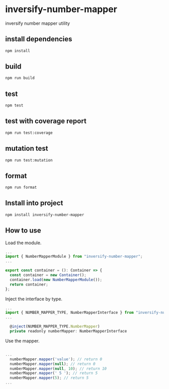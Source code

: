 # inversify-number-mapper

inversify number mapper utility

## install dependencies

```bash
npm install
```

## build

```bash
npm run build
```

## test

```bash
npm test
```

## test with coverage report

```bash
npm run test:coverage
```

## mutation test

```bash
npm run test:mutation
```

## format

```bash
npm run format
```

## Install into project

```bash
npm install inversify-number-mapper
```

## How to use

Load the module.

```javascript
...
import { NumberMapperModule } from "inversify-number-mapper";
...

export const container = (): Container => {
  const container = new Container();
  container.load(new NumberMapperModule());
  return container;
};
```

Inject the interface by type.

```javascript
...
import { NUMBER_MAPPER_TYPE, NumberMapperInterface } from "inversify-number-mapper";
...

  @inject(NUMBER_MAPPER_TYPE.NumberMapper)
  private readonly numberMapper: NumberMapperInterface
```

Use the mapper.

```javascript

...
  numberMapper.mapper('value'); // return 0
  numberMapper.mapper(null); // return 0
  numberMapper.mapper(null, 10); // return 10
  numberMapper.mapper(' 5 '); // return 5
  numberMapper.mapper(5); // return 5
...

```
